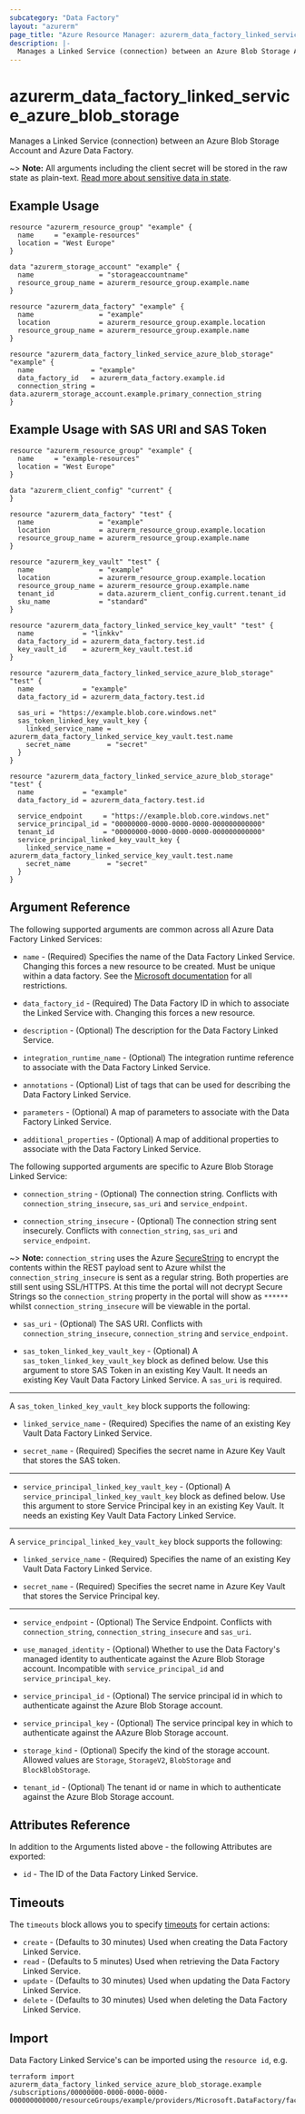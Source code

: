 ```yaml
---
subcategory: "Data Factory"
layout: "azurerm"
page_title: "Azure Resource Manager: azurerm_data_factory_linked_service_azure_blob_storage"
description: |-
  Manages a Linked Service (connection) between an Azure Blob Storage Account and Azure Data Factory.
---
```


# azurerm_data_factory_linked_service_azure_blob_storage

Manages a Linked Service (connection) between an Azure Blob Storage Account and Azure Data Factory.

~> **Note:** All arguments including the client secret will be stored in the raw state as plain-text. [Read more about sensitive data in state](/docs/state/sensitive-data.html).

## Example Usage

```hcl
resource "azurerm_resource_group" "example" {
  name     = "example-resources"
  location = "West Europe"
}

data "azurerm_storage_account" "example" {
  name                = "storageaccountname"
  resource_group_name = azurerm_resource_group.example.name
}

resource "azurerm_data_factory" "example" {
  name                = "example"
  location            = azurerm_resource_group.example.location
  resource_group_name = azurerm_resource_group.example.name
}

resource "azurerm_data_factory_linked_service_azure_blob_storage" "example" {
  name              = "example"
  data_factory_id   = azurerm_data_factory.example.id
  connection_string = data.azurerm_storage_account.example.primary_connection_string
}
```

## Example Usage with SAS URI and SAS Token

```hcl
resource "azurerm_resource_group" "example" {
  name     = "example-resources"
  location = "West Europe"
}

data "azurerm_client_config" "current" {
}

resource "azurerm_data_factory" "test" {
  name                = "example"
  location            = azurerm_resource_group.example.location
  resource_group_name = azurerm_resource_group.example.name
}

resource "azurerm_key_vault" "test" {
  name                = "example"
  location            = azurerm_resource_group.example.location
  resource_group_name = azurerm_resource_group.example.name
  tenant_id           = data.azurerm_client_config.current.tenant_id
  sku_name            = "standard"
}

resource "azurerm_data_factory_linked_service_key_vault" "test" {
  name            = "linkkv"
  data_factory_id = azurerm_data_factory.test.id
  key_vault_id    = azurerm_key_vault.test.id
}

resource "azurerm_data_factory_linked_service_azure_blob_storage" "test" {
  name            = "example"
  data_factory_id = azurerm_data_factory.test.id

  sas_uri = "https://example.blob.core.windows.net"
  sas_token_linked_key_vault_key {
    linked_service_name = azurerm_data_factory_linked_service_key_vault.test.name
    secret_name         = "secret"
  }
}

resource "azurerm_data_factory_linked_service_azure_blob_storage" "test" {
  name            = "example"
  data_factory_id = azurerm_data_factory.test.id

  service_endpoint     = "https://example.blob.core.windows.net"
  service_principal_id = "00000000-0000-0000-0000-000000000000"
  tenant_id            = "00000000-0000-0000-0000-000000000000"
  service_principal_linked_key_vault_key {
    linked_service_name = azurerm_data_factory_linked_service_key_vault.test.name
    secret_name         = "secret"
  }
}
```

## Argument Reference

The following supported arguments are common across all Azure Data Factory Linked Services:

* `name` - (Required) Specifies the name of the Data Factory Linked Service. Changing this forces a new resource to be created. Must be unique within a data factory. See the [Microsoft documentation](https://docs.microsoft.com/azure/data-factory/naming-rules) for all restrictions.

* `data_factory_id` - (Required) The Data Factory ID in which to associate the Linked Service with. Changing this forces a new resource.

* `description` - (Optional) The description for the Data Factory Linked Service.

* `integration_runtime_name` - (Optional) The integration runtime reference to associate with the Data Factory Linked Service.

* `annotations` - (Optional) List of tags that can be used for describing the Data Factory Linked Service.

* `parameters` - (Optional) A map of parameters to associate with the Data Factory Linked Service.

* `additional_properties` - (Optional) A map of additional properties to associate with the Data Factory Linked Service.

The following supported arguments are specific to Azure Blob Storage Linked Service:

* `connection_string` - (Optional) The connection string. Conflicts with `connection_string_insecure`, `sas_uri` and `service_endpoint`.

* `connection_string_insecure` - (Optional) The connection string sent insecurely. Conflicts with `connection_string`, `sas_uri` and `service_endpoint`.

~> **Note:** `connection_string` uses the Azure [SecureString](https://learn.microsoft.com/en-us/dotnet/api/microsoft.azure.management.datafactory.models.securestring) to encrypt the contents within the REST payload sent to Azure whilst the `connection_string_insecure` is sent as a regular string. Both properties are still sent using SSL/HTTPS. At this time the portal will not decrypt Secure Strings so the `connection_string` property in the portal will show as `******` whilst `connection_string_insecure` will be viewable in the portal.

* `sas_uri` - (Optional) The SAS URI. Conflicts with `connection_string_insecure`, `connection_string` and `service_endpoint`.

* `sas_token_linked_key_vault_key` - (Optional) A `sas_token_linked_key_vault_key` block as defined below. Use this argument to store SAS Token in an existing Key Vault. It needs an existing Key Vault Data Factory Linked Service. A `sas_uri` is required.

---

A `sas_token_linked_key_vault_key` block supports the following:

* `linked_service_name` - (Required) Specifies the name of an existing Key Vault Data Factory Linked Service.

* `secret_name` - (Required) Specifies the secret name in Azure Key Vault that stores the SAS token.

---

* `service_principal_linked_key_vault_key` - (Optional) A `service_principal_linked_key_vault_key` block as defined below. Use this argument to store Service Principal key in an existing Key Vault. It needs an existing Key Vault Data Factory Linked Service.

---

A `service_principal_linked_key_vault_key` block supports the following:

* `linked_service_name` - (Required) Specifies the name of an existing Key Vault Data Factory Linked Service.

* `secret_name` - (Required) Specifies the secret name in Azure Key Vault that stores the Service Principal key.

---

* `service_endpoint` - (Optional) The Service Endpoint. Conflicts with `connection_string`, `connection_string_insecure` and `sas_uri`.

* `use_managed_identity` - (Optional) Whether to use the Data Factory's managed identity to authenticate against the Azure Blob Storage account. Incompatible with `service_principal_id` and `service_principal_key`.

* `service_principal_id` - (Optional) The service principal id in which to authenticate against the Azure Blob Storage account.

* `service_principal_key` - (Optional) The service principal key in which to authenticate against the AAzure Blob Storage account.

* `storage_kind` - (Optional) Specify the kind of the storage account. Allowed values are `Storage`, `StorageV2`, `BlobStorage` and `BlockBlobStorage`.

* `tenant_id` - (Optional) The tenant id or name in which to authenticate against the Azure Blob Storage account.

## Attributes Reference

In addition to the Arguments listed above - the following Attributes are exported:

* `id` - The ID of the Data Factory Linked Service.

## Timeouts

The `timeouts` block allows you to specify [timeouts](https://www.terraform.io/language/resources/syntax#operation-timeouts) for certain actions:

* `create` - (Defaults to 30 minutes) Used when creating the Data Factory Linked Service.
* `read` - (Defaults to 5 minutes) Used when retrieving the Data Factory Linked Service.
* `update` - (Defaults to 30 minutes) Used when updating the Data Factory Linked Service.
* `delete` - (Defaults to 30 minutes) Used when deleting the Data Factory Linked Service.

## Import

Data Factory Linked Service's can be imported using the `resource id`, e.g.

```shell
terraform import azurerm_data_factory_linked_service_azure_blob_storage.example /subscriptions/00000000-0000-0000-0000-000000000000/resourceGroups/example/providers/Microsoft.DataFactory/factories/example/linkedservices/example
```
